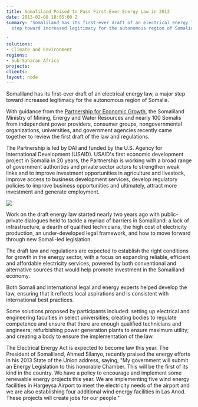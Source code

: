 ```yaml
---
title: Somaliland Poised to Pass First-Ever Energy Law in 2013
date: 2013-02-08 18:05:00 Z
summary: 'Somaliland has its first-ever draft of an electrical energy law, a major
  step toward increased legitimacy for the autonomous region of Somalia.

'
solutions:
- Climate and Environment
regions:
- Sub-Saharan Africa
projects: 
clients: 
layout: node
---
```


Somaliland has its first-ever draft of an electrical energy law, a major step toward increased legitimacy for the autonomous region of Somalia.

With guidance from the [Partnership for Economic Growth][1], the Somaliland Ministry of Mining, Energy and Water Resources and nearly 100 Somalis from independent power providers, consumer groups, nongovernmental organizations, universities, and government agencies recently came together to review the first draft of the law and regulations.

The Partnership is led by DAI and funded by the U.S. Agency for International Development (USAID). USAID's first economic development project in Somalia in 20 years, the Partnership is working with a broad range of government authorities and private sector actors to strengthen weak links and to improve investment opportunities in agriculture and livestock, improve access to business development services, develop regulatory policies to improve business opportunities and ultimately, attract more investment and generate employment.

![][2]

Work on the draft energy law started nearly two years ago with public-private dialogues held to tackle a myriad of barriers in Somaliland: a lack of infrastructure, a dearth of qualified technicians, the high cost of electricity production, an under-developed legal framework, and how to move forward through new Somali-led legislation.

The draft law and regulations are expected to establish the right conditions for growth in the energy sector, with a focus on expanding reliable, efficient and affordable electricity services, powered by both conventional and alternative sources that would help promote investment in the Somaliland economy.

Both Somali and international legal and energy experts helped develop the law, ensuring that it reflects local aspirations and is consistent with international best practices.

Some solutions proposed by participants included: setting up electrical and engineering faculties in select universities; creating bodies to regulate competence and ensure that there are enough qualified technicians and engineers; refurbishing power generation plants to ensure maximum utility; and creating a body to ensure the implementation of the law.

The Electrical Energy Act is expected to become law this year. The President of Somaliland, Ahmed Silanyo, recently praised the energy efforts in his 2013 State of the Union address, saying, "My government will submit an Energy Legislation to this honorable Chamber. This will be the first of its kind in the country. We have a policy to encourage and implement some renewable energy projects this year. We are implementing five wind energy facilities in Hargeysa Airport to meet the electricity needs of the airport and we are also establishing four additional wind energy facilities in Las Anod. These projects will create jobs for our people."

[1]: /our-work/projects/somalia-partnership-economic-growth-program
[2]: https://assetify-dai.com/news/EnergyLaw.jpg
